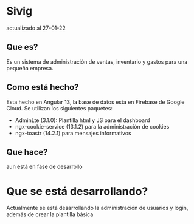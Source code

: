 # Sivig

actualizado al 27-01-22


## Que es? 
Es un sistema de administración de ventas, inventario y gastos para una pequeña empresa.

## Como está hecho?
Esta hecho en Angular 13,  la base de datos esta en Firebase de Google Cloud.
Se utilizan los siguientes paquetes:
-   AdminLte (3.1.0): Plantilla html y JS para el dashboard
-   ngx-cookie-service (13.1.2) para la administración de cookies
-   ngx-toastr (14.2.1) para mensajes informativos

## Que hace?
aun está en fase de desarrollo

# Que se está desarrollando?
Actualmente se está desarrollando la administración de usuarios y login, además de crear la plantilla básica
